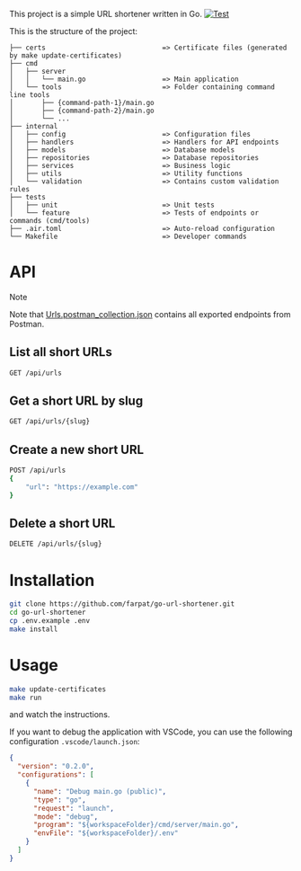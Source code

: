 This project is a simple URL shortener written in Go.
[![Test](https://github.com/farpat/go-url-shortener/workflows/Test/badge.svg)](https://github.com/farpat/go-url-shortener/actions)

This is the structure of the project:
```
├── certs                             => Certificate files (generated by make update-certificates)
├── cmd
│   ├── server
│   │   └── main.go                   => Main application
│   └── tools                         => Folder containing command line tools
│       ├── {command-path-1}/main.go
│       ├── {command-path-2}/main.go
│       └── ...
├── internal
│   ├── config                        => Configuration files
│   ├── handlers                      => Handlers for API endpoints
│   ├── models                        => Database models
│   ├── repositories                  => Database repositories
│   ├── services                      => Business logic
│   ├── utils                         => Utility functions
│   └── validation                    => Contains custom validation rules
├── tests
│   ├── unit                          => Unit tests
│   └── feature                       => Tests of endpoints or commands (cmd/tools)
├── .air.toml                         => Auto-reload configuration
└── Makefile                          => Developer commands
```

# API
> [!NOTE]  
> Note that [Urls.postman_collection.json](Urls.postman_collection.json) contains all exported endpoints from Postman.

## List all short URLs
```sh
GET /api/urls
```

## Get a short URL by slug
```sh
GET /api/urls/{slug}
```

## Create a new short URL
```sh
POST /api/urls
{
    "url": "https://example.com"
}
```

## Delete a short URL
```sh
DELETE /api/urls/{slug}
```

# Installation
```sh
git clone https://github.com/farpat/go-url-shortener.git
cd go-url-shortener
cp .env.example .env
make install
```

# Usage
```sh
make update-certificates
make run
```
and watch the instructions.

If you want to debug the application with VSCode, you can use the following configuration `.vscode/launch.json`:
```json
{
  "version": "0.2.0",
  "configurations": [
    {
      "name": "Debug main.go (public)",
      "type": "go",
      "request": "launch",
      "mode": "debug",
      "program": "${workspaceFolder}/cmd/server/main.go",
      "envFile": "${workspaceFolder}/.env"
    }
  ]
}
```
